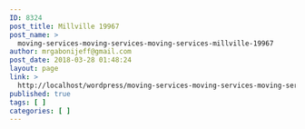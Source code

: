 ```yaml
---
ID: 8324
post_title: Millville 19967
post_name: >
  moving-services-moving-services-moving-services-millville-19967
author: mrgabonijeff@gmail.com
post_date: 2018-03-28 01:48:24
layout: page
link: >
  http://localhost/wordpress/moving-services-moving-services-moving-services-millville-19967/
published: true
tags: [ ]
categories: [ ]
---
```

